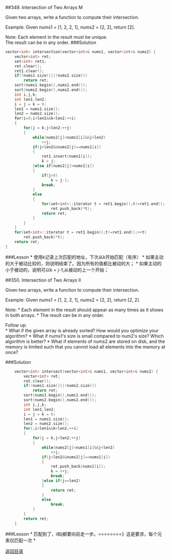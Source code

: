 ##349. Intersection of Two Arrays M

Given two arrays, write a function to compute their intersection.

Example:
Given nums1 = [1, 2, 2, 1], nums2 = [2, 2], return [2].

Note:
Each element in the result must be unique.<br>
The result can be in any order.
###Solution
```C
vector<int> intersection(vector<int>& nums1, vector<int>& nums2) {
    vector<int> ret;
    set<int> ret1;
    ret.clear();
    ret1.clear();
    if(!nums1.size()||!nums2.size())
        return ret;
    sort(nums1.begin(),nums1.end());
    sort(nums2.begin(),nums2.end());
    int i,j,k;
    int len1,len2;
    i = j = k = 0;
    len1 = nums1.size();
    len2 = nums2.size();
    for(i=0;i<len1&&k<len2;++i)
    {
        for(j = k;j<len2;++j)
        {
            while(nums2[j]<nums1[i]&&j<len2)
    	        ++j;
            if(j<len2&&nums2[j]==nums1[i])
    	    {
    	        ret1.insert(nums1[i]);
    	        k = j;
    	    }else if(nums2[j]>nums1[i])
            {
                if(j>0)
                    k = j-1;
	            break;
            }
            else
            {
                for(set<int>::iterator t = ret1.begin();t!=ret1.end();++t)
                    ret.push_back(*t);
                return ret;                
            }
        }
    }
    for(set<int>::iterator t = ret1.begin();t!=ret1.end();++t)
        ret.push_back(*t);
    return ret;
}
```

###Lesson
* 
使用k记录上次匹配的地址，下次从k开始匹配（有序）
* 
如果主动的大于被动比较的，则说明结束了。因为所有的值都比被动的大；
* 
如果主动的小于被动的，说明可以k = j-1;从被动的上一个开始；

##350. Intersection of Two Arrays II 

Given two arrays, write a function to compute their intersection.

Example:
Given nums1 = [1, 2, 2, 1], nums2 = [2, 2], return [2, 2].

Note:
* 
Each element in the result should appear as many times as it shows in both arrays.
* 
The result can be in any order.

Follow up:<br>
* 
What if the given array is already sorted? How would you optimize your algorithm?
* 
What if nums1's size is small compared to num2's size? Which algorithm is better?
* 
What if elements of nums2 are stored on disk, and the memory is limited such that you cannot load all elements into the memory at once?

###Solution
```C
    vector<int> intersect(vector<int>& nums1, vector<int>& nums2) {
        vector<int> ret;
        ret.clear();
        if(!nums1.size()||!nums2.size())
            return ret;
        sort(nums1.begin(),nums1.end());
        sort(nums2.begin(),nums2.end());
        int i,j,k;
        int len1,len2;
        i = j = k = 0;
        len1 = nums1.size();
        len2 = nums2.size();
        for(;i<len1&&k<len2;++i)
        {
            for(j = k;j<len2;++j)
            {
                while(nums2[j]<nums1[i]&&j<len2)
        	        ++j;
                if(j<len2&&nums2[j]==nums1[i])
        	    {
        	        ret.push_back(nums1[i]);
        	        k = ++j;
                    break;
        	    }else if(j==len2)
                {
                    return ret;
                }
                else
                    break;         
            }
        }
        return ret;
    }
```
###Lesson
* 
匹配到了，i和j都要向前走一步。========》这是要求，每个元素仅匹配一次
* 


[返回目录](README.md)